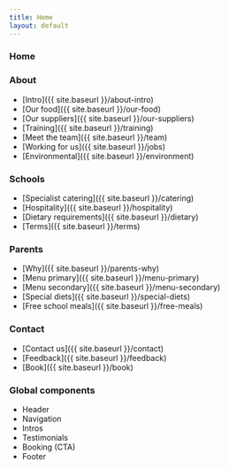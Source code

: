 ```yaml
---
title: Home
layout: default
---
```


### Home

### About
- [Intro]({{ site.baseurl }}/about-intro)
- [Our food]({{ site.baseurl }}/our-food)
- [Our suppliers]({{ site.baseurl }}/our-suppliers)
- [Training]({{ site.baseurl }}/training)
- [Meet the team]({{ site.baseurl }}/team)
- [Working for us]({{ site.baseurl }}/jobs)
- [Environmental]({{ site.baseurl }}/environment)

### Schools
- [Specialist catering]({{ site.baseurl }}/catering)
- [Hospitality]({{ site.baseurl }}/hospitality)
- [Dietary requirements]({{ site.baseurl }}/dietary)
- [Terms]({{ site.baseurl }}/terms)

### Parents
- [Why]({{ site.baseurl }}/parents-why)
- [Menu primary]({{ site.baseurl }}/menu-primary)
- [Menu secondary]({{ site.baseurl }}/menu-secondary)
- [Special diets]({{ site.baseurl }}/special-diets)
- [Free school meals]({{ site.baseurl }}/free-meals)

### Contact
- [Contact us]({{ site.baseurl }}/contact)
- [Feedback]({{ site.baseurl }}/feedback)
- [Book]({{ site.baseurl }}/book)

### Global components
- Header
- Navigation
- Intros
- Testimonials
- Booking (CTA)
- Footer
